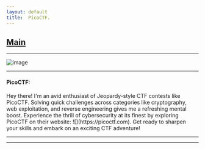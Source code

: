 ```yaml
---
layout: default
title:  PicoCTF.
---
```


<h2 class="menu-header" id="indexhtml"><a href="../../index.html">Main</a></h2>
<hr>

![image](https://sec-fortress.github.io/posts/pico/images/Screenshot_2023-06-09_18-51-37.png)

* * *
<h4 class="menu-header" id="picoctf">PicoCTF:</h4>
Hey there! I'm an avid enthusiast of Jeopardy-style CTF contests like PicoCTF. Solving quick challenges across categories like cryptography, web exploitation, and reverse engineering gives me a refreshing mental boost. Experience the thrill of cybersecurity at its finest by exploring PicoCTF on their website: ![](https://picoctf.com). Get ready to sharpen your skills and embark on an exciting CTF adventure!
<hr>
<hr>

<!-- - [[Feb 16 2023]] [Doorknob](https://markuched13.github.io/posts/echoctf/doorknob.html) `NSE Command Injection, Buffer Overflow, Scripting`
- [[Feb 20 2023]] [Stackler](https://markuched13.github.io/posts/echoctf/stackler.html) `Buffer Overflow`
- [[Feb 21 2023]] [Nopal](https://markuched13.github.io/posts/echoctf/nopal.html) `Cacti RCE, SNMP RCE`
- [[Mar 02 2023]] [Stringer](https://markuched13.github.io/posts/echoctf/stringer.html) `Format String Vulnerability`
- [[Mar 02 2023]] [Hairsplit](https://github.com/markuched13/markuched13.github.io/blob/main/posts/echoctf/hairsplit.md) `API` -->

